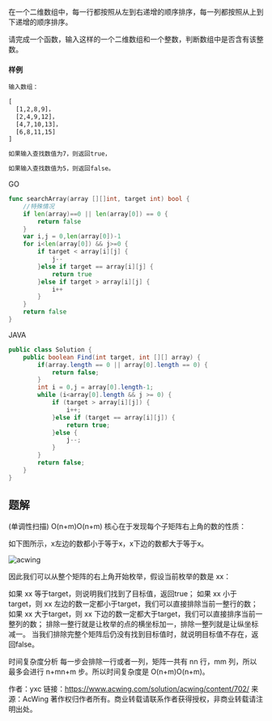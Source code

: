 在一个二维数组中，每一行都按照从左到右递增的顺序排序，每一列都按照从上到下递增的顺序排序。

请完成一个函数，输入这样的一个二维数组和一个整数，判断数组中是否含有该整数。

#### 样例

```tex
输入数组：

[
  [1,2,8,9]，
  [2,4,9,12]，
  [4,7,10,13]，
  [6,8,11,15]
]

如果输入查找数值为7，则返回true，

如果输入查找数值为5，则返回false。
```



GO

```go
func searchArray(array [][]int, target int) bool {
    //特殊情况
    if len(array)==0 || len(array[0]) == 0 {
        return false
    }
    var i,j = 0,len(array[0])-1
    for i<len(array[0]) && j>=0 {
        if target < array[i][j] {
            j--
        }else if target == array[i][j] {
            return true
        }else if target > array[i][j] {
            i++
        }
    }
    return false
}
```



JAVA

```java
public class Solution {
    public boolean Find(int target, int [][] array) {
        if(array.length == 0 || array[0].length == 0) {
            return false;
        }
        int i = 0,j = array[0].length-1;
        while (i<array[0].length && j >= 0) {
            if (target > array[i][j]) {
                i++;
            }else if (target == array[i][j]) {
                return true;
            }else {
                j--;
            }
        }
        return false;
    }
}
```

## 题解

(单调性扫描) O(n+m)O(n+m)
核心在于发现每个子矩阵右上角的数的性质：

如下图所示，x左边的数都小于等于x，x下边的数都大于等于x。

![acwing](<https://www.acwing.com/media/article/image/2019/01/04/1_50f3b2840f-QQ%E5%9B%BE%E7%89%8720190104014820.png>)


因此我们可以从整个矩阵的右上角开始枚举，假设当前枚举的数是 xx：

如果 xx 等于target，则说明我们找到了目标值，返回true；
如果 xx 小于target，则 xx 左边的数一定都小于target，我们可以直接排除当前一整行的数；
如果 xx 大于target，则 xx 下边的数一定都大于target，我们可以直接排序当前一整列的数；
排除一整行就是让枚举的点的横坐标加一，排除一整列就是让纵坐标减一。
当我们排除完整个矩阵后仍没有找到目标值时，就说明目标值不存在，返回false。

时间复杂度分析
每一步会排除一行或者一列，矩阵一共有 nn 行，mm 列，所以最多会进行 n+mn+m 步。所以时间复杂度是 O(n+m)O(n+m)。

作者：yxc
链接：https://www.acwing.com/solution/acwing/content/702/
来源：AcWing
著作权归作者所有。商业转载请联系作者获得授权，非商业转载请注明出处。